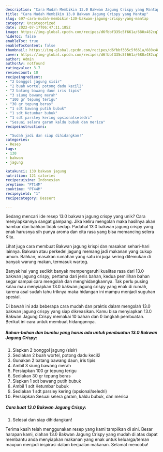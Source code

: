 ```yaml
---
description: "Cara Mudah Membikin 13.0 Bakwan Jagung Crispy yang Mantap"
title: "Cara Mudah Membikin 13.0 Bakwan Jagung Crispy yang Mantap"
slug: 697-cara-mudah-membikin-130-bakwan-jagung-crispy-yang-mantap
category: Uncategorized
date: 2022-07-17T06:47:11.185Z
image: https://img-global.cpcdn.com/recipes/d6fbbf335c5f661a/680x482cq70/130-bakwan-jagung-crispy-foto-resep-utama.jpg
hideToc: false
enableToc: true
enableTocContent: false
thumbnail: https://img-global.cpcdn.com/recipes/d6fbbf335c5f661a/680x482cq70/130-bakwan-jagung-crispy-foto-resep-utama.jpg
cover: https://img-global.cpcdn.com/recipes/d6fbbf335c5f661a/680x482cq70/130-bakwan-jagung-crispy-foto-resep-utama.jpg
author: Admin
authorAv: notfound
ratingvalue: 3.7
reviewcount: 10
recipeingredient:
- "2 bonggol jagung sisir"
- "2 buah wortel potong dadu kecil2"
- "2 batang bawang daun iris tipis"
- "3 siung bawang merah"
- "100 gr tepung terigu"
- "30 gr tepung beras"
- "1 sdt bawang putih bubuk"
- "1 sdt Ketumbar bubuk"
- "1 sdt parsley kering opsionalseledri"
- "Sesuai selera garam kaldu bubuk dan merica"
recipeinstructions:

- "Sudah jadi dan siap dihidangkan!"
categories:
- Resep
tags:
- 130
- bakwan
- jagung

katakunci: 130 bakwan jagung 
nutrition: 121 calories
recipecuisine: Indonesian
preptime: "PT14M"
cooktime: "PT44M"
recipeyield: "1"
recipecategory: Dessert

---
```





Sedang mencari ide resep 13.0 bakwan jagung crispy yang unik? Cara menyiapkannya sangat gampang. Jika keliru mengolah maka hasilnya akan hambar dan bahkan tidak sedap. Padahal 13.0 bakwan jagung crispy yang enak harusnya sih punya aroma dan cita rasa yang bisa memancing selera Kita.





Lihat juga cara membuat Bakwan jagung krispi dan masakan sehari-hari lainnya. Bakwan atau perkedel jagung memang jadi makanan yang cukup umum. Bahkan, masakan rumahan yang satu ini juga sering ditemukan di banyak warung makan, termasuk warteg.

Banyak hal yang sedikit banyak mempengaruhi kualitas rasa dari 13.0 bakwan jagung crispy, pertama dari jenis bahan, kedua pemilihan bahan segar sampai cara mengolah dan menghidangkannya. Tak perlu pusing kalau mau menyiapkan 13.0 bakwan jagung crispy yang enak di rumah, karena asal sudah tahu triknya maka hidangan ini mampu menjadi suguhan spesial.






Di bawah ini ada beberapa cara mudah dan praktis dalam mengolah 13.0 bakwan jagung crispy yang siap dikreasikan. Kamu bisa menyiapkan 13.0 Bakwan Jagung Crispy memakai 10 bahan dan 0 langkah pembuatan. Berikut ini cara untuk membuat hidangannya.

<!--inarticleads1-->

##### Bahan-bahan dan bumbu yang harus ada untuk pembuatan 13.0 Bakwan Jagung Crispy:

1. Siapkan 2 bonggol jagung (sisir)
1. Sediakan 2 buah wortel, potong dadu kecil2
1. Gunakan 2 batang bawang daun, iris tipis
1. Ambil 3 siung bawang merah
1. Persiapkan 100 gr tepung terigu
1. Sediakan 30 gr tepung beras
1. Siapkan 1 sdt bawang putih bubuk
1. Ambil 1 sdt Ketumbar bubuk
1. Sediakan 1 sdt parsley kering (opsional/seledri)
1. Persiapkan Sesuai selera garam, kaldu bubuk, dan merica




<!--inarticleads2-->

##### Cara buat 13.0 Bakwan Jagung Crispy:


1. Selesai dan siap dihidangkan!



Terima kasih telah menggunakan resep yang kami tampilkan di sini. Besar harapan kami, olahan 13.0 Bakwan Jagung Crispy yang mudah di atas dapat membantu anda menyiapkan makanan yang enak untuk keluarga/teman maupun menjadi inspirasi dalam berjualan makanan. Selamat mencoba!
